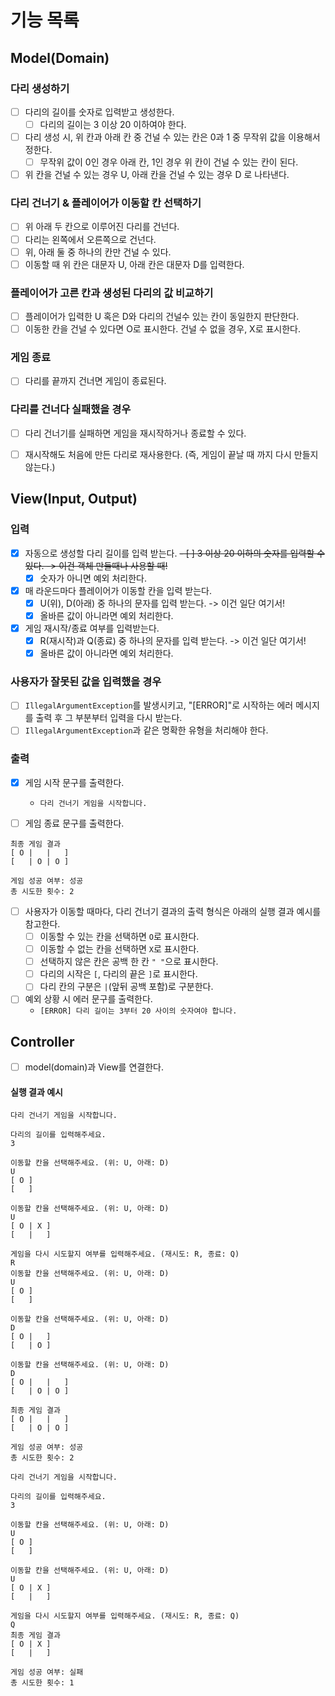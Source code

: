 # 기능 목록

## Model(Domain)
### 다리 생성하기
- [ ] 다리의 길이를 숫자로 입력받고 생성한다.
  - [ ] 다리의 길이는 3 이상 20 이하여야 한다.
- [ ] 다리 생성 시, 위 칸과 아래 칸 중 건널 수 있는 칸은 0과 1 중 무작위 값을 이용해서 정한다.
  - [ ] 무작위 값이 0인 경우 아래 칸, 1인 경우 위 칸이 건널 수 있는 칸이 된다.
- [ ] 위 칸을 건널 수 있는 경우 U, 아래 칸을 건널 수 있는 경우 D 로 나타낸다.

### 다리 건너기 & 플레이어가 이동할 칸 선택하기
- [ ] 위 아래 두 칸으로 이루어진 다리를 건넌다.
- [ ] 다리는 왼쪽에서 오른쪽으로 건넌다.
- [ ] 위, 아래 둘 중 하나의 칸만 건널 수 있다.
- [ ] 이동할 때 위 칸은 대문자 U, 아래 칸은 대문자 D를 입력한다.

### 플레이어가 고른 칸과 생성된 다리의 값 비교하기
- [ ] 플레이어가 입력한 U 혹은 D와 다리의 건널수 있는 칸이 동일한지 판단한다.
- [ ] 이동한 칸을 건널 수 있다면 O로 표시한다. 건널 수 없을 경우, X로 표시한다.

### 게임 종료
- [ ] 다리를 끝까지 건너면 게임이 종료된다.

### 다리를 건너다 실패했을 경우
- [ ] 다리 건너기를 실패하면 게임을 재시작하거나 종료할 수 있다.
- [ ] 재시작해도 처음에 만든 다리로 재사용한다. (즉, 게임이 끝날 때 까지 다시 만들지 않는다.)


## View(Input, Output)
### 입력
- [X] 자동으로 생성할 다리 길이를 입력 받는다.
  ~~- [ ] 3 이상 20 이하의 숫자를 입력할 수 있다. -> 이건 객체 만들때나 사용할 때!~~
  - [X] 숫자가 아니면 예외 처리한다.

- [X] 매 라운드마다 플레이어가 이동할 칸을 입력 받는다.
  - [X] U(위), D(아래) 중 하나의 문자를 입력 받는다. -> 이건 일단 여기서!
  - [X] 올바른 값이 아니라면 예외 처리한다.

- [X] 게임 재시작/종료 여부를 입력받는다.
  - [X] R(재시작)과 Q(종료) 중 하나의 문자를 입력 받는다. -> 이건 일단 여기서!
  - [X] 올바른 값이 아니라면 예외 처리한다.

### 사용자가 잘못된 값을 입력했을 경우
- [ ] `IllegalArgumentException`를 발생시키고, "[ERROR]"로 시작하는 에러 메시지를 출력 후 그 부분부터 입력을 다시 받는다.
- [ ] `IllegalArgumentException`과 같은 명확한 유형을 처리해야 한다.

### 출력
- [X] 게임 시작 문구를 출력한다.
  - `다리 건너기 게임을 시작합니다.`

- [ ] 게임 종료 문구를 출력한다.
```text
최종 게임 결과
[ O |   |   ]
[   | O | O ]

게임 성공 여부: 성공
총 시도한 횟수: 2
```

- [ ] 사용자가 이동할 때마다, 다리 건너기 결과의 출력 형식은 아래의 실행 결과 예시를 참고한다.
  - [ ] 이동할 수 있는 칸을 선택하면 `O`로 표시한다.
  - [ ] 이동할 수 없는 칸을 선택하면 `X`로 표시한다.
  - [ ] 선택하지 않은 칸은 공백 한 칸 `" "`으로 표시한다.
  - [ ] 다리의 시작은 `[`, 다리의 끝은 `]`로 표시한다.
  - [ ] 다리 칸의 구분은 ` | `(앞뒤 공백 포함)로 구분한다.

- [ ] 예외 상황 시 에러 문구를 출력한다.
  - `[ERROR] 다리 길이는 3부터 20 사이의 숫자여야 합니다.`

## Controller
- [ ] model(domain)과 View를 연결한다.

#### 실행 결과 예시
```
다리 건너기 게임을 시작합니다.

다리의 길이를 입력해주세요.
3

이동할 칸을 선택해주세요. (위: U, 아래: D)
U
[ O ]
[   ]

이동할 칸을 선택해주세요. (위: U, 아래: D)
U
[ O | X ]
[   |   ]

게임을 다시 시도할지 여부를 입력해주세요. (재시도: R, 종료: Q)
R
이동할 칸을 선택해주세요. (위: U, 아래: D)
U
[ O ]
[   ]

이동할 칸을 선택해주세요. (위: U, 아래: D)
D
[ O |   ]
[   | O ]

이동할 칸을 선택해주세요. (위: U, 아래: D)
D
[ O |   |   ]
[   | O | O ]

최종 게임 결과
[ O |   |   ]
[   | O | O ]

게임 성공 여부: 성공
총 시도한 횟수: 2
```

```
다리 건너기 게임을 시작합니다.

다리의 길이를 입력해주세요.
3

이동할 칸을 선택해주세요. (위: U, 아래: D)
U
[ O ]
[   ]

이동할 칸을 선택해주세요. (위: U, 아래: D)
U
[ O | X ]
[   |   ]

게임을 다시 시도할지 여부를 입력해주세요. (재시도: R, 종료: Q)
Q
최종 게임 결과
[ O | X ]
[   |   ]

게임 성공 여부: 실패
총 시도한 횟수: 1
```